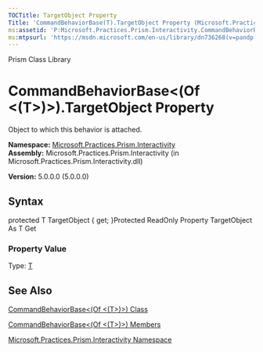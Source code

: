 ```yaml
---
TOCTitle: TargetObject Property
Title: 'CommandBehaviorBase(T).TargetObject Property (Microsoft.Practices.Prism.Interactivity)'
ms:assetid: 'P:Microsoft.Practices.Prism.Interactivity.CommandBehaviorBase\`1.TargetObject'
ms:mtpsurl: 'https://msdn.microsoft.com/en-us/library/dn736268(v=pandp.50)'
---
```


Prism Class Library

CommandBehaviorBase&lt;(Of &lt;(T&gt;)&gt;).TargetObject Property
=====================================================================

Object to which this behavior is attached.

**Namespace:** [Microsoft.Practices.Prism.Interactivity](https://msdn.microsoft.com/library/microsoft.practices.prism.interactivity)
**Assembly:** Microsoft.Practices.Prism.Interactivity (in Microsoft.Practices.Prism.Interactivity.dll)

**Version:** 5.0.0.0 (5.0.0.0)

## Syntax


protected T TargetObject { get; }Protected ReadOnly Property TargetObject As T Get
### Property Value

Type: [T](https://msdn.microsoft.com/library/microsoft.practices.prism.interactivity.commandbehaviorbase%601)

See Also
--------


[CommandBehaviorBase&lt;(Of &lt;(T&gt;)&gt;) Class](https://msdn.microsoft.com/library/microsoft.practices.prism.interactivity.commandbehaviorbase%601)

[CommandBehaviorBase&lt;(Of &lt;(T&gt;)&gt;) Members](https://msdn.microsoft.com/allmembers.t:microsoft.practices.prism.interactivity.commandbehaviorbase%601)

[Microsoft.Practices.Prism.Interactivity Namespace](https://msdn.microsoft.com/library/microsoft.practices.prism.interactivity)
